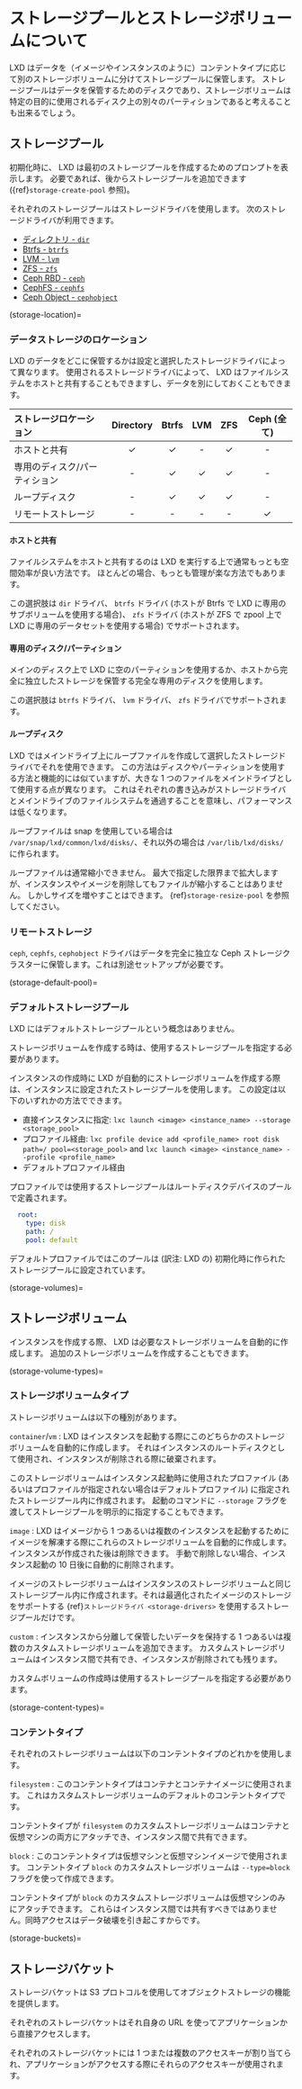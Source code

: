 # ストレージプールとストレージボリュームについて

LXD はデータを（イメージやインスタンスのように）コンテントタイプに応じて別のストレージボリュームに分けてストレージプールに保管します。
ストレージプールはデータを保管するためのディスクであり、ストレージボリュームは特定の目的に使用されるディスク上の別々のパーティションであると考えることも出来るでしょう。

## ストレージプール

初期化時に、 LXD は最初のストレージプールを作成するためのプロンプトを表示します。
必要であれば、後からストレージプールを追加できます ({ref}`storage-create-pool` 参照)。

それぞれのストレージプールはストレージドライバを使用します。
次のストレージドライバが利用できます。

- [ディレクトリ - `dir`](storage-dir)
- [Btrfs - `btrfs`](storage-btrfs)
- [LVM - `lvm`](storage-lvm)
- [ZFS - `zfs`](storage-zfs)
- [Ceph RBD - `ceph`](storage-ceph)
- [CephFS - `cephfs`](storage-cephfs)
- [Ceph Object - `cephobject`](storage-cephobject)

(storage-location)=
### データストレージのロケーション

LXD のデータをどこに保管するかは設定と選択したストレージドライバによって異なります。
使用されるストレージドライバによって、 LXD はファイルシステムをホストと共有することもできますし、データを別にしておくこともできます。

ストレージロケーション        | Directory | Btrfs    | LVM      | ZFS      | Ceph (全て) |
:---                          | :-:       | :-:      | :-:      | :-:      | :-:         |
ホストと共有                  | &#x2713;  | &#x2713; | -        | &#x2713; | -           |
専用のディスク/パーティション | -         | &#x2713; | &#x2713; | &#x2713; | -           |
ループディスク                | -         | &#x2713; | &#x2713; | &#x2713; | -           |
リモートストレージ            | -         | -        | -        | -        | &#x2713;    |

#### ホストと共有

ファイルシステムをホストと共有するのは LXD を実行する上で通常もっとも空間効率が良い方法です。
ほとんどの場合、もっとも管理が楽な方法でもあります。

この選択肢は `dir` ドライバ、 `btrfs` ドライバ (ホストが Btrfs で LXD に専用のサブボリュームを使用する場合)、 `zfs` ドライバ (ホストが ZFS で zpool 上で LXD に専用のデータセットを使用する場合) でサポートされます。

#### 専用のディスク/パーティション
メインのディスク上で LXD に空のパーティションを使用するか、ホストから完全に独立したストレージを保管する完全な専用のディスクを使用します。

この選択肢は `btrfs` ドライバ、 `lvm` ドライバ、 `zfs` ドライバでサポートされます。

#### ループディスク
LXD ではメインドライブ上にループファイルを作成して選択したストレージドライバでそれを使用できます。
この方法はディスクやパーティションを使用する方法と機能的には似ていますが、大きな 1 つのファイルをメインドライブとして使用する点が異なります。
これはそれぞれの書き込みがストレージドライバとメインドライブのファイルシステムを通過することを意味し、パフォーマンスは低くなります。

ループファイルは snap を使用している場合は `/var/snap/lxd/common/lxd/disks/`、それ以外の場合は `/var/lib/lxd/disks/` に作られます。

ループファイルは通常縮小できません。
最大で指定した限界まで拡大しますが、インスタンスやイメージを削除してもファイルが縮小することはありません。
しかしサイズを増やすことはできます。 {ref}`storage-resize-pool` を参照してください。

### リモートストレージ
`ceph`, `cephfs`, `cephobject` ドライバはデータを完全に独立な Ceph ストレージクラスターに保管します。これは別途セットアップが必要です。

(storage-default-pool)=
### デフォルトストレージプール

LXD にはデフォルトストレージプールという概念はありません。

ストレージボリュームを作成する時は、使用するストレージプールを指定する必要があります。

インスタンスの作成時に LXD が自動的にストレージボリュームを作成する際は、インスタンスに設定されたストレージプールを使用します。
この設定は以下のいずれかの方法でできます。

- 直接インスタンスに指定: `lxc launch <image> <instance_name> --storage <storage_pool>`
- プロファイル経由: `lxc profile device add <profile_name> root disk path=/ pool=<storage_pool>` and `lxc launch <image> <instance_name> --profile <profile_name>`
- デフォルトプロファイル経由

プロファイルでは使用するストレージプールはルートディスクデバイスのプールで定義されます。

```yaml
  root:
    type: disk
    path: /
    pool: default
```

デフォルトプロファイルではこのプールは (訳注: LXD の) 初期化時に作られたストレージプールに設定されています。

(storage-volumes)=
## ストレージボリューム

インスタンスを作成する際、 LXD は必要なストレージボリュームを自動的に作成します。
追加のストレージボリュームを作成することもできます。

(storage-volume-types)=
### ストレージボリュームタイプ

ストレージボリュームは以下の種別があります。

`container`/`vm`
: LXD はインスタンスを起動する際にこのどちらかのストレージボリュームを自動的に作成します。
  それはインスタンスのルートディスクとして使用され、インスタンスが削除される際に破棄されます。

  このストレージボリュームはインスタンス起動時に使用されたプロファイル (あるいはプロファイルが指定されない場合はデフォルトプロファイル) に指定されたストレージプール内に作成されます。
  起動のコマンドに `--storage` フラグを渡してストレージプールを明示的に指定することもできます。

`image`
: LXD はイメージから 1 つあるいは複数のインスタンスを起動するためにイメージを解凍する際にこれらのストレージボリュームを自動的に作成します。
  インスタンスが作成された後は削除できます。
  手動で削除しない場合、インスタンス起動の 10 日後に自動的に削除されます。

  イメージのストレージボリュームはインスタンスのストレージボリュームと同じストレージプール内に作成されます。それは最適化されたイメージのストレージをサポートする {ref}`ストレージドライバ <storage-drivers>` を使用するストレージプールだけです。

`custom`
: インスタンスから分離して保管したいデータを保持する 1 つあるいは複数のカスタムストレージボリュームを追加できます。
  カスタムストレージボリュームはインスタンス間で共有でき、インスタンスが削除されても残ります。

  カスタムボリュームの作成時は使用するストレージプールを指定する必要があります。

(storage-content-types)=
### コンテントタイプ

それぞれのストレージボリュームは以下のコンテントタイプのどれかを使用します。

`filesystem`
: このコンテントタイプはコンテナとコンテナイメージに使用されます。
  これはカスタムストレージボリュームのデフォルトのコンテントタイプです。

  コンテントタイプが `filesystem` のカスタムストレージボリュームはコンテナと仮想マシンの両方にアタッチでき、インスタンス間で共有できます。

`block`
: このコンテントタイプは仮想マシンと仮想マシンイメージで使用されます。
  コンテントタイプ `block` のカスタムストレージボリュームは `--type=block` フラグを使って作成できます。

  コンテントタイプが `block` のカスタムストレージボリュームは仮想マシンのみにアタッチできます。
  これらはインスタンス間では共有すべきではありません。同時アクセスはデータ破壊を引き起こすからです。

(storage-buckets)=
## ストレージバケット

ストレージバケットは S3 プロトコルを使用してオブジェクトストレージの機能を提供します。

それぞれのストレージバケットはそれ自身の URL を使ってアプリケーションから直接アクセスします。

それぞれのストレージバケットには 1 つまたは複数のアクセスキーが割り当てられ、アプリケーションがアクセスする際にそれらのアクセスキーが使用されます。

